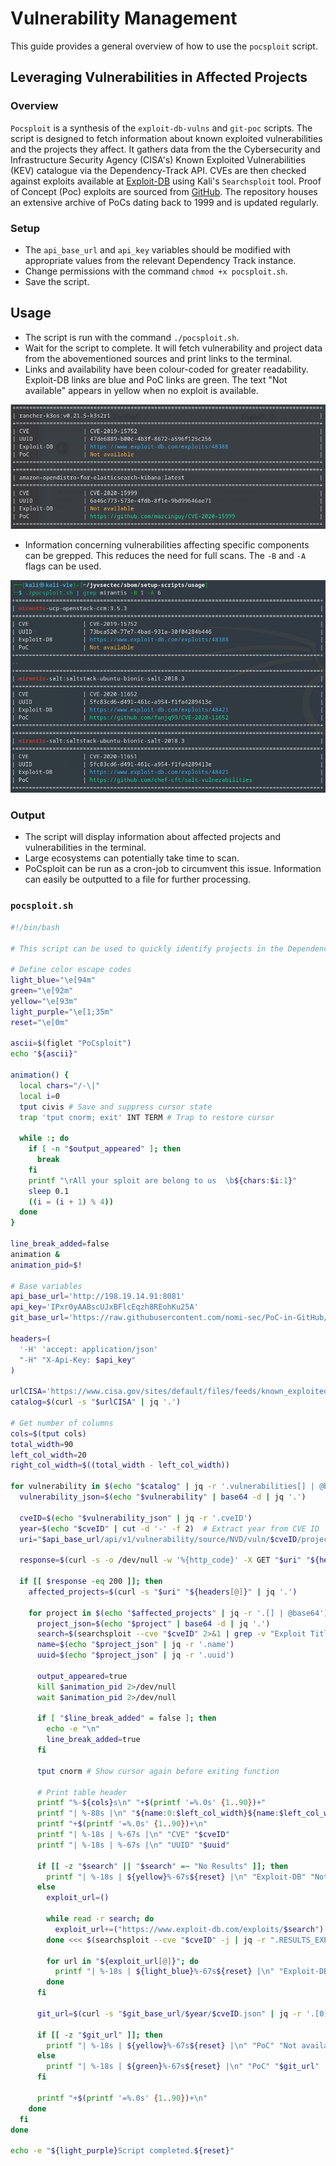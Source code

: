 # Vulnerability Management

This guide provides a general overview of how to use the `pocsploit` script.

## Leveraging Vulnerabilities in Affected Projects

### Overview

`Pocsploit` is a synthesis of the `exploit-db-vulns` and `git-poc` scripts. The script is designed to fetch information about known exploited vulnerabilities and the projects they affect. It gathers data from the the Cybersecurity and Infrastructure Security Agency (CISA's) Known Exploited Vulnerabilities (KEV) catalogue via the Dependency-Track API. CVEs are then checked against exploits available at [Exploit-DB](https://www.exploit-db.com/) using Kali's `Searchsploit` tool. Proof of Concept (Poc) exploits are sourced from [GitHub](https://github.com/nomi-sec/PoC-in-GitHub). The repository houses an extensive archive of PoCs dating back to 1999 and is updated regularly. 

### Setup

* The `api_base_url` and `api_key` variables should be modified with appropriate values from the relevant Dependency Track instance.
* Change permissions with the command `chmod +x pocsploit.sh`.
* Save the script.

## Usage

* The script is run with the command `./pocsploit.sh`.
* Wait for the script to complete. It will fetch vulnerability and project data from the abovementioned sources and print links to the terminal. 
* Links and availability have been colour-coded for greater readability. Exploit-DB links are blue and PoC links are green. The text "Not available" appears in yellow when no exploit is available. 

![standard output](./images/1-pocsploit-output.PNG)

* Information concerning vulnerabilities affecting specific components can be grepped. This reduces the need for full scans. The `-B` and `-A` flags can be used.
 
![grepped output](./images/2-pocsploit-grep.PNG)

### Output

* The script will display information about affected projects and vulnerabilities in the terminal.
* Large ecosystems can potentially take time to scan. 
* PoCsploit can be run as a cron-job to circumvent this issue. Information can easily be outputted to a file for further processing.

### `pocsploit.sh`
```bash
#!/bin/bash

# This script can be used to quickly identify projects in the Dependency-Track portfolio affected by vulnerabilities associated with PoCs published in the Poc-In-GitHub repository and the KEV catalog

# Define color escape codes
light_blue="\e[94m"
green="\e[92m"
yellow="\e[93m"
light_purple="\e[1;35m"
reset="\e[0m"

ascii=$(figlet "PoCsploit")
echo "${ascii}"

animation() {
  local chars="/-\|"
  local i=0
  tput civis # Save and suppress cursor state
  trap 'tput cnorm; exit' INT TERM # Trap to restore cursor

  while :; do
    if [ -n "$output_appeared" ]; then
      break
    fi
    printf "\rAll your sploit are belong to us  \b${chars:$i:1}"
    sleep 0.1
    ((i = (i + 1) % 4))
  done
}

line_break_added=false
animation &
animation_pid=$!

# Base variables
api_base_url='http://198.19.14.91:8081'
api_key='IPxr0yAABscUJxBFlcEqzh8REohKu25A'
git_base_url='https://raw.githubusercontent.com/nomi-sec/PoC-in-GitHub/master'

headers=(
  '-H' 'accept: application/json'
  "-H" "X-Api-Key: $api_key"
)

urlCISA='https://www.cisa.gov/sites/default/files/feeds/known_exploited_vulnerabilities.json'
catalog=$(curl -s "$urlCISA" | jq '.')

# Get number of columns
cols=$(tput cols)
total_width=90
left_col_width=20
right_col_width=$((total_width - left_col_width))

for vulnerability in $(echo "$catalog" | jq -r '.vulnerabilities[] | @base64'); do
  vulnerability_json=$(echo "$vulnerability" | base64 -d | jq '.')

  cveID=$(echo "$vulnerability_json" | jq -r '.cveID')
  year=$(echo "$cveID" | cut -d '-' -f 2)  # Extract year from CVE ID
  uri="$api_base_url/api/v1/vulnerability/source/NVD/vuln/$cveID/projects"

  response=$(curl -s -o /dev/null -w '%{http_code}' -X GET "$uri" "${headers[@]}")

  if [[ $response -eq 200 ]]; then
    affected_projects=$(curl -s "$uri" "${headers[@]}" | jq '.')

    for project in $(echo "$affected_projects" | jq -r '.[] | @base64'); do
      project_json=$(echo "$project" | base64 -d | jq '.')
      search=$(searchsploit --cve "$cveID" 2>&1 | grep -v "Exploit Title" | grep -v "Shellcodes: No Results" | awk -F '/' '{print $NF}' | tail -2 | tr -d '-' | sed 's/\.[^.]*$//')
      name=$(echo "$project_json" | jq -r '.name')
      uuid=$(echo "$project_json" | jq -r '.uuid')

      output_appeared=true
      kill $animation_pid 2>/dev/null
      wait $animation_pid 2>/dev/null

      if [ "$line_break_added" = false ]; then
        echo -e "\n"
        line_break_added=true
      fi

      tput cnorm # Show cursor again before exiting function

      # Print table header
      printf "%-${cols}s\n" "+$(printf '=%.0s' {1..90})+"
      printf "| %-88s |\n" "${name:0:$left_col_width}${name:$left_col_width}"
      printf "+$(printf '=%.0s' {1..90})+\n"
      printf "| %-18s | %-67s |\n" "CVE" "$cveID"
      printf "| %-18s | %-67s |\n" "UUID" "$uuid"

      if [[ -z "$search" || "$search" =~ "No Results" ]]; then
        printf "| %-18s | ${yellow}%-67s${reset} |\n" "Exploit-DB" "Not available"
      else
        exploit_url=()

        while read -r search; do
          exploit_url+=("https://www.exploit-db.com/exploits/$search")
        done <<< $(searchsploit --cve "$cveID" -j | jq -r ".RESULTS_EXPLOIT[].Path" | awk -F "/" '{print $(NF)}' | cut -f1 -d"." | tr " " "\n" | uniq )

        for url in "${exploit_url[@]}"; do
          printf "| %-18s | ${light_blue}%-67s${reset} |\n" "Exploit-DB" "$url"
        done
      fi

      git_url=$(curl -s "$git_base_url/$year/$cveID.json" | jq -r '.[0].html_url' 2>/dev/null)

      if [[ -z "$git_url" ]]; then
        printf "| %-18s | ${yellow}%-67s${reset} |\n" "PoC" "Not available"
      else
        printf "| %-18s | ${green}%-67s${reset} |\n" "PoC" "$git_url"
      fi

      printf "+$(printf '=%.0s' {1..90})+\n"
    done
  fi
done

echo -e "${light_purple}Script completed.${reset}"
```
